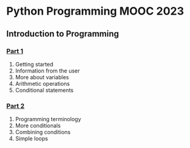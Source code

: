 # Python Programming MOOC 2023
## Introduction to Programming
### [Part 1](https://github.com/antoniolopez7217/Python_Programming_MOOC/tree/main/part1)
1. Getting started
2. Information from the user
3. More about variables
4. Arithmetic operations
5. Conditional statements

### [Part 2](https://github.com/antoniolopez7217/Python_Programming_MOOC/tree/main/part2)
1. Programming terminology
2. More conditionals
3. Combining conditions
4. Simple loops